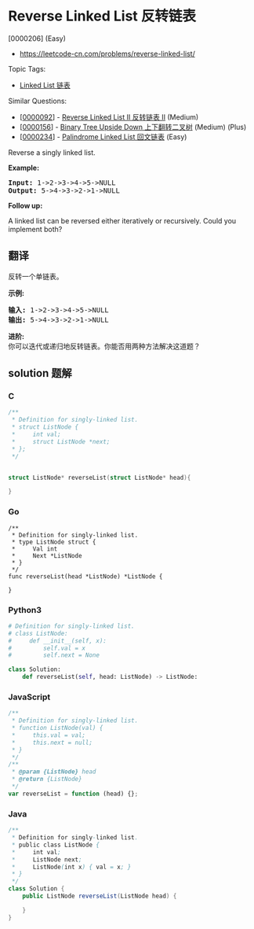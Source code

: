 # Reverse Linked List 反转链表

[0000206] (Easy)

- https://leetcode-cn.com/problems/reverse-linked-list/

Topic Tags:

- [Linked List 链表](https://leetcode-cn.com/tag/linked-list/)

Similar Questions:

- [[0000092](https://leetcode-cn.com/problems/reverse-linked-list-ii/)] - [Reverse Linked List II 反转链表 II](./0000092.reverse-linked-list-ii.md) (Medium)
- [[0000156](https://leetcode-cn.com/problems/binary-tree-upside-down/)] - [Binary Tree Upside Down 上下翻转二叉树](./0000156.binary-tree-upside-down.md) (Medium) (Plus)
- [[0000234](https://leetcode-cn.com/problems/palindrome-linked-list/)] - [Palindrome Linked List 回文链表](./0000234.palindrome-linked-list.md) (Easy)

Reverse a singly linked list.

**Example:**

<pre><strong>Input:</strong> 1-&gt;2-&gt;3-&gt;4-&gt;5-&gt;NULL
<strong>Output:</strong> 5-&gt;4-&gt;3-&gt;2-&gt;1-&gt;NULL
</pre>

**Follow up:**

A linked list can be reversed either iteratively or recursively. Could you implement both?

## 翻译

反转一个单链表。

**示例:**

<pre><strong>输入:</strong> 1-&gt;2-&gt;3-&gt;4-&gt;5-&gt;NULL
<strong>输出:</strong> 5-&gt;4-&gt;3-&gt;2-&gt;1-&gt;NULL</pre>

**进阶:**  
你可以迭代或递归地反转链表。你能否用两种方法解决这道题？

## solution 题解

### C

```c
/**
 * Definition for singly-linked list.
 * struct ListNode {
 *     int val;
 *     struct ListNode *next;
 * };
 */


struct ListNode* reverseList(struct ListNode* head){

}


```

### Go

```golang
/**
 * Definition for singly-linked list.
 * type ListNode struct {
 *     Val int
 *     Next *ListNode
 * }
 */
func reverseList(head *ListNode) *ListNode {

}
```

### Python3

```python
# Definition for singly-linked list.
# class ListNode:
#     def __init__(self, x):
#         self.val = x
#         self.next = None

class Solution:
    def reverseList(self, head: ListNode) -> ListNode:
```

### JavaScript

```javascript
/**
 * Definition for singly-linked list.
 * function ListNode(val) {
 *     this.val = val;
 *     this.next = null;
 * }
 */
/**
 * @param {ListNode} head
 * @return {ListNode}
 */
var reverseList = function (head) {};
```

### Java

```java
/**
 * Definition for singly-linked list.
 * public class ListNode {
 *     int val;
 *     ListNode next;
 *     ListNode(int x) { val = x; }
 * }
 */
class Solution {
    public ListNode reverseList(ListNode head) {

    }
}
```
